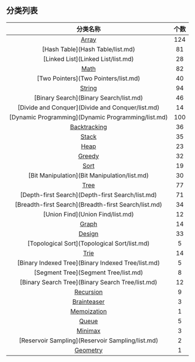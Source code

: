 ## 分类列表  
| 分类名称 | 个数 | 
|:---:|:---:|  
| [Array](Array/list.md)| 124 |  
| [Hash Table](Hash Table/list.md)| 81 |  
| [Linked List](Linked List/list.md)| 28 |  
| [Math](Math/list.md)| 82 |  
| [Two Pointers](Two Pointers/list.md)| 40 |  
| [String](String/list.md)| 94 |  
| [Binary Search](Binary Search/list.md)| 46 |  
| [Divide and Conquer](Divide and Conquer/list.md)| 14 |  
| [Dynamic Programming](Dynamic Programming/list.md)| 100 |  
| [Backtracking](Backtracking/list.md)| 36 |  
| [Stack](Stack/list.md)| 35 |  
| [Heap](Heap/list.md)| 23 |  
| [Greedy](Greedy/list.md)| 32 |  
| [Sort](Sort/list.md)| 19 |  
| [Bit Manipulation](Bit Manipulation/list.md)| 30 |  
| [Tree](Tree/list.md)| 77 |  
| [Depth-first Search](Depth-first Search/list.md)| 71 |  
| [Breadth-first Search](Breadth-first Search/list.md)| 34 |  
| [Union Find](Union Find/list.md)| 12 |  
| [Graph](Graph/list.md)| 14 |  
| [Design](Design/list.md)| 33 |  
| [Topological Sort](Topological Sort/list.md)| 5 |  
| [Trie](Trie/list.md)| 14 |  
| [Binary Indexed Tree](Binary Indexed Tree/list.md)| 5 |  
| [Segment Tree](Segment Tree/list.md)| 8 |  
| [Binary Search Tree](Binary Search Tree/list.md)| 12 |  
| [Recursion](Recursion/list.md)| 9 |  
| [Brainteaser](Brainteaser/list.md)| 3 |  
| [Memoization](Memoization/list.md)| 1 |  
| [Queue](Queue/list.md)| 5 |  
| [Minimax](Minimax/list.md)| 3 |  
| [Reservoir Sampling](Reservoir Sampling/list.md)| 2 |  
| [Geometry](Geometry/list.md)| 1 |  

